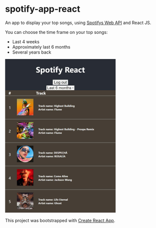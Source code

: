 # spotify-app-react
An app to display your top songs, using [Spotifys Web API](https://developer.spotify.com/documentation/web-api/reference/#/operations/get-users-top-artists-and-tracks) and React JS.

You can choose the time frame on your top songs:
* Last 4 weeks
* Approximately last 6 months
* Several years back

<img src="/public/example.JPG" height="500">

This project was bootstrapped with [Create React App](https://github.com/facebook/create-react-app).

